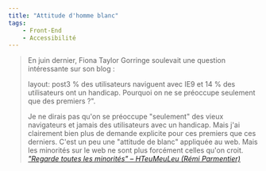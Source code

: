 ```yaml
---
title: "Attitude d'homme blanc"
tags:
    - Front-End
    - Accessibilité
---
```


> En juin dernier, Fiona Taylor Gorringe soulevait une question intéressante sur
> son blog :
>
> layout: post3 % des utilisateurs naviguent avec IE9 et 14 % des utilisateurs
> ont un handicap. Pourquoi on ne se préoccupe seulement que des premiers ?".
>
> Je ne dirais pas qu'on se préoccupe "seulement" des vieux navigateurs et
> jamais des utilisateurs avec un handicap. Mais j'ai clairement bien plus de
> demande explicite pour ces premiers que ces derniers. C'est un peu une
> "attitude de blanc" appliquée au web. Mais les minorités sur le web ne sont
> plus forcément celles qu'on croit.  
>  <cite>["Regarde toutes les minorités" – HTeuMeuLeu (Rémi Parmentier)](http://www.hteumeuleu.fr/regarde-toutes-les-minorites/ '"Regarde toutes les minorités" – HTeuMeuLeu (Rémi Parmentier)')</cite>
